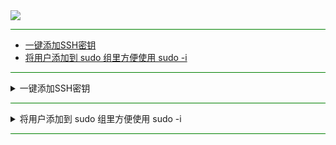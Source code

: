 <img src="https://cdn.jsdelivr.net/gh/Jianfei-DinG/bash/script/66c2af54e65d4.png" width="%100" height="auto" align="center" />

<hr style="border: none; height: 1px; background-color: green;">

- [一键添加SSH密钥](#1) &nbsp;&nbsp;&nbsp;&nbsp;
- [将用户添加到 sudo 组里方便使用 sudo -i](#2) &nbsp;&nbsp;&nbsp;&nbsp;

<hr style="border: none; height: 1px; background-color: green;">
<details>  
<summary>一键添加SSH密钥</summary> 
<a name="1"></a>
  
```
sh <(curl -Ls https:///cdn.jsdelivr.net/gh/Jianfei-DinG/bash/script/ssh_key_installer.sh)
```

```
bash <(curl -Ls https:///cdn.jsdelivr.net/gh/Jianfei-DinG/bash/script/ssh_key_installer.sh)
```
</details>
<hr style="border: none; height: 1px; background-color: green;">
<details>  
<summary>将用户添加到 sudo 组里方便使用 sudo -i</summary> 
<a name="2"></a>
  
```
usermod -aG sudo "$(whoami)"
```
``
命令执行后需要重新连接才能生效
``
</details>
<hr style="border: none; height: 1px; background-color: green;">
